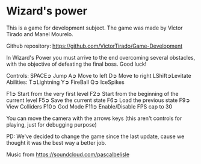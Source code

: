 # Wizard's power
This is a game for development subject. 
The game was made by Víctor Tirado and Manel Mourelo.


Github repository: https://github.com/VictorTirado/Game-Development

In Wizard's Power you must arrive to the end overcoming several obstacles, with the objective of defeating the final boss.
Good luck!

Controls:
SPACE➲ Jump
A➲ Move to left
D➲ Move to right
LShift➲Levitate
Abilities:
T➲Lightning
Y➲ FireBall
Q➲ IceSpikes

F1➲ Start from the very first level
F2➲ Start from the beginning of the current level
F5➲ Save the current state
F6➲ Load the previous state
F9➲ View Colliders
F10➲ God Mode
F11➲ Enable/Disable FPS cap to 30

You can move the camera with the arrows keys (this aren't controls for playing, just for debugging purpose)

PD: We've decided to change the game since the last update, cause we thought it was the best way a better job.

Music from https://soundcloud.com/pascalbelisle
